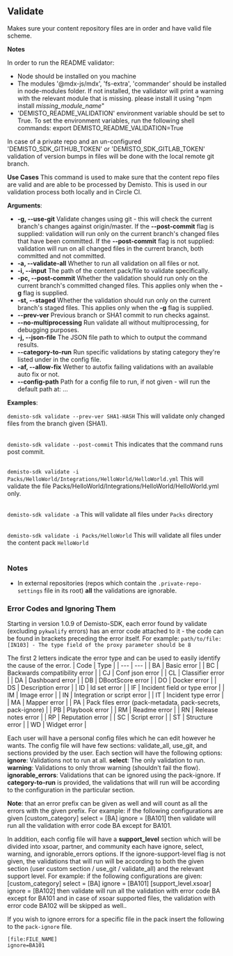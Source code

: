 ## Validate

Makes sure your content repository files are in order and have valid file scheme.

**Notes**

In order to run the README validator:
- Node should be installed on you machine
- The modules '@mdx-js/mdx', 'fs-extra', 'commander' should be installed in node-modules folder.
    If not installed, the validator will print a warning with the relevant module that is missing.
    please install it using "npm install *missing_module_name*"
- 'DEMISTO_README_VALIDATION' environment variable should be set to True.
    To set the environment variables, run the following shell commands:
    export DEMISTO_README_VALIDATION=True

In case of a private repo and an un-configured 'DEMISTO_SDK_GITHUB_TOKEN' or 'DEMISTO_SDK_GITLAB_TOKEN' validation of version bumps in files will be done with the local remote git branch.

**Use Cases**
This command is used to make sure that the content repo files are valid and are able to be processed by Demisto.
This is used in our validation process both locally and in Circle CI.

**Arguments**:
* **-g, --use-git**
Validate changes using git - this will check the current branch's changes against origin/master.
If the **--post-commit** flag is supplied: validation will run only on the current branch's changed files that have been committed.
If the **--post-commit** flag is not supplied: validation will run on all changed files in the current branch, both committed and not committed.
* **-a, --validate-all**
Whether to run all validation on all files or not.
* **-i, --input**
The path of the content pack/file to validate specifically.
* **-pc, --post-commit**
Whether the validation should run only on the current branch's committed changed files. This applies only when the **-g** flag is supplied.
* **-st, --staged**
Whether the validation should run only on the current branch's staged files. This applies only when the **-g** flag is supplied.
* **--prev-ver**
Previous branch or SHA1 commit to run checks against.
* **--no-multiprocessing**
Run validate all without multiprocessing, for debugging purposes.
* **-j, --json-file**
The JSON file path to which to output the command results.
* **--category-to-run**
Run specific validations by stating category they're listed under in the config file.
* **-af, --allow-fix**
Wether to autofix failing validations with an available auto fix or not.
* **--config-path**
Path for a config file to run, if not given - will run the default path at: ...

**Examples**:

`demisto-sdk validate --prev-ver SHA1-HASH`
This will validate only changed files from the branch given (SHA1).
<br><br>

`demisto-sdk validate --post-commit`
This indicates that the command runs post commit.
<br><br>

`demisto-sdk validate -i Packs/HelloWorld/Integrations/HelloWorld/HelloWorld.yml`
This will validate the file Packs/HelloWorld/Integrations/HelloWorld/HelloWorld.yml only.
<br><br>

`demisto-sdk validate -a`
This will validate all files under `Packs` directory
<br><br>

`demisto-sdk validate -i Packs/HelloWorld`
This will validate all files under the content pack `HelloWorld`
<br><br>

### Notes
* In external repositories (repos which contain the `.private-repo-settings` file in its root) **all** the validations are ignorable.


### Error Codes and Ignoring Them
Starting in version 1.0.9 of Demisto-SDK, each error found by validate (excluding `pykwalify` errors) has an error
code attached to it - the code can be found in brackets preceding the error itself.
For example: `path/to/file: [IN103] - The type field of the proxy parameter should be 8`

The first 2 letters indicate the error type and can be used to easily identify the cause of the error.
| Code | Type |
| --- | --- |
| BA | Basic error |
| BC | Backwards compatibility error |
| CJ | Conf json error |
| CL | Classifier error |
| DA | Dashboard error |
| DB | DBootScore error |
| DO | Docker error |
| DS | Description error |
| ID | Id set error |
| IF | Incident field or type error |
| IM | Image error |
| IN | Integration or script error |
| IT | Incident type error |
| MA | Mapper error |
| PA | Pack files error (pack-metadata, pack-secrets, pack-ignore) |
| PB | Playbook error |
| RM | Readme error |
| RN | Release notes error |
| RP | Reputation error |
| SC | Script error |
| ST | Structure error |
| WD | Widget error |


Each user will have a personal config files which he can edit however he wants.
The config file will have few sections: validate_all, use_git, and sections provided by the user.
Each section will have the following options:
**ignore**: Validations not to run at all.
**select**: The only validation to run.
**warning**: Validations to only throw warning (shouldn't fail the flow).
**ignorable_errors**: Validations that can be ignored using the pack-ignore.
If **category-to-run** is provided, the validations that will run will be according to the configuration in the particular section.

**Note**: that an error prefix can be given as well and will count as all the errors with the given prefix.
For example: if the following configurations are given
[custom_category]
select = [BA]
ignore = [BA101]
then validate will run all the validation with error code BA except for BA101.

In addition, each config file will have a **support_level** section which will be divided into xsoar, partner, and community each have ignore, select, warning, and ignorable_errors options. If the ignore-support-level flag is not given, the validations that will run will be according to both the given section (user custom section / use_git / validate_all) and the relevant support level.
For example: if the following configurations are given:
[custom_category]
select = [BA]
ignore = [BA101]
[support_level.xsoar]
ignore = [BA102]
then validate will run all the validation with error code BA except for BA101 and in case of xsoar supported files, the validation with error code BA102 will be skipped as well..

If you wish to ignore errors for a specific file in the pack insert the following to the `pack-ignore` file.
```buildoutcfg
[file:FILE_NAME]
ignore=BA101
```
